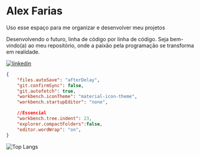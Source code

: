 # Alex Farias 

Uso esse espaço para me organizar e desenvolver meu projetos

Desenvolvendo o futuro, linha de código por linha de código. Seja bem-vindo(a) ao meu repositório, onde a paixão pela programação se transforma em realidade.

[![linkedin](https://img.shields.io/badge/LinkedIn-0077B5?style=for-the-badge&logo=linkedin&logoColor=white)]()

```json
{
    "files.autoSave": "afterDelay",
    "git.confirmSync": false,
    "git.autofetch": true,
    "workbench.iconTheme": "material-icon-theme",
    "workbench.startupEditor": "none",

    //Essencial
    "workbench.tree.indent": 23,
    "explorer.compactFolders":false,
    "editor.wordWrap": "on",
}
```

![Top Langs](https://github-readme-stats.vercel.app/api/top-langs/?username=AlexFariasV&hide_progress=true&locale=pt-br)
